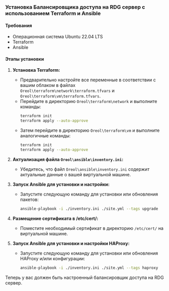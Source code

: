 ### Установка Балансировщика доступа на RDG сервер с использованием Terraform и Ansible

#### Требования
- Операционная система Ubuntu 22.04 LTS
- Terraform
- Ansible

#### Этапы установки

1. **Установка Terraform:**
   - Предварительно настройте все переменные в соответствии с вашим облаком в файлах `Oreol\terraform\network\terraform.tfvars` и `Oreol\terraform\vm\terraform.tfvars`.
   - Перейдите в директорию `Oreol\terraform\network` и выполните команды:
     ```bash
     terraform init
     terraform apply --auto-approve
     ```
   - Затем перейдите в директорию `Oreol\terraform\vm` и выполните аналогичные команды:
     ```bash
     terraform init
     terraform apply --auto-approve
     ```

2. **Актуализация файла `Oreol\ansible\inventory.ini`:**
   - Убедитесь, что файл `Oreol\ansible\inventory.ini` содержит актуальные данные о вашей виртуальной машине.

3. **Запуск Ansible для установки и настройки:**
   - Запустите следующую команду для установки или обновления пакетов:
     ```bash
     ansible-playbook -i ./inventory.ini ./site.yml --tags upgrade
     ```

4. **Размещение сертификата в /etc/cert/:**
   - Поместите необходимый сертификат в директорию `/etc/cert/` на виртуальной машине.

5. **Запуск Ansible для установки и настройки HAProxy:**
   - Запустите следующую команду для установки или обновления HAProxy и/или конфигурации:
     ```bash
     ansible-playbook -i ./inventory.ini ./site.yml --tags haproxy
     ```

Теперь у вас должен быть настроенный балансировщик доступа на RDG сервер.